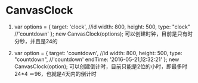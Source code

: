 # CanvasClock

1. <canvas id="clock"></canvas>
   
   var options = {
      target: 'clock', //id
      width: 800,
      height: 500,
      type: "clock" //'countdown'
    };
    new CanvasClock(options);
    可以创建时钟，目前是只有时分秒，并且是24的<br/>

2. <canvas id="countdown"></canvas>
  
   var option = {
      target: 'countdown', //id
      width: 800,
      height: 500,
      type: "countdown", //'countdown'
      endTime: '2016-05-21,12:32:21'
    };
    new CanvasClock(option);
可以创建倒计时，目前只能是2位的小时，即最多时24*4 ＝96，也就是4天内的倒计时
